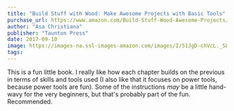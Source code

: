 ```yaml
---
title: "Build Stuff with Wood: Make Awesome Projects with Basic Tools"
purchase_url: https://www.amazon.com/Build-Stuff-Wood-Awesome-Projects/dp/1631867113?SubscriptionId=AKIAIVZLK2PABGQI2KAQ&tag=everrail-20&linkCode=xm2&camp=2025&creative=165953&creativeASIN=1631867113
author: "Asa Christiana"
publisher: "Taunton Press"
date: 2017-09-10
image: https://images-na.ssl-images-amazon.com/images/I/51JgD-chVcL._SL75_.jpg
tags:
---
```


This is a fun little book. I really like how each chapter builds on the previous in terms of skills and tools used (I also like that it focuses on power tools, because power tools are fun). Some of the instructions _may_ be a little hand-wavy for the very beginners, but that's probably part of the fun. Recommended.
